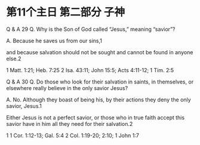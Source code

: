 # 第11个主日 第二部分 子神

Q & A 29
Q. Why is the Son of God called “Jesus,”
meaning “savior”?

A. Because he saves us from our sins,1

and because salvation should not be sought
and cannot be found in anyone else.2

1 Matt. 1:21; Heb. 7:25
2 Isa. 43:11; John 15:5; Acts 4:11-12; 1 Tim. 2:5

Q & A 30
Q. Do those who look for
their salvation in saints,
in themselves, or elsewhere
really believe in the only savior Jesus?

A. No.
Although they boast of being his,
by their actions they deny
the only savior, Jesus.1

Either Jesus is not a perfect savior,
or those who in true faith accept this savior
have in him all they need for their salvation.2

1 1 Cor. 1:12-13; Gal. 5:4
2 Col. 1:19-20; 2:10; 1 John 1:7

